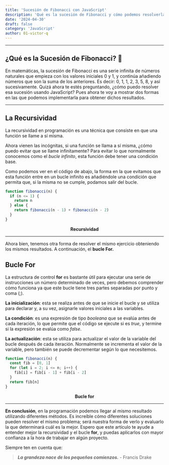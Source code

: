 ```yaml
---
title: 'Sucesión de Fibonacci con JavaScript'
description: 'Qué es la sucesión de Fibonacci y cómo podemos resolverla con Recursividad y el Bucle for.'
date: '2024-04-30'
draft: false
category: 'JavaScript'
author: 01-victor-q
---
```


---

## ¿Qué es la Sucesión de Fibonacci? 🤔

En matemáticas, la sucesión de Fibonacci es una serie infinita de números naturales que empieza con los valores iniciales 0 y 1, y continúa añadiendo números que son la suma de los anteriores. Es decir: 0, 1, 1, 2, 3, 5, 8, y así sucesivamente. Quizá ahora te estés preguntando, ¿cómo puedo resolver esa sucesión usando JavaScript? Pues ahora te voy a mostrar dos formas en las que podemos implementarla para obtener dichos resultados.

---

## La Recursividad

La recursividad en programación es una técnica que consiste en que una función se llame a sí misma.

Ahora vienen las incógnitas, si una función se llama a sí misma, ¿cómo puedo evitar que se llame infinitamente? Para evitar lo que normalmente conocemos como el _bucle infinito_, esta función debe tener una condición base.

Como podemos ver en el código de abajo, la forma en la que evitamos que esta función entre en un bucle infinito es añadiéndole una condición que permita que, si la misma no se cumple, podamos salir del bucle.

```javascript
function fibonacci(n) {
  if (n <= 1) {
    return n
  } else {
    return fibonacci(n - 1) + fibonacci(n - 2)
  }
}
```

<div align="center">
<b>Recursividad</b>
</div>

---

Ahora bien, tenemos otra forma de resolver el mismo ejercicio obteniendo los mismos resultados. A continuación, el **bucle For.**

## Bucle For

La estructura de control **for** es bastante útil para ejecutar una serie de instrucciones un número determinado de veces, pero debemos comprender cómo funciona ya que este bucle tiene tres partes separadas por punto y coma (;).

**La inicialización**: esta se realiza antes de que se inicie el bucle y se utiliza para declarar y, a su vez, asignarle valores iniciales a las variables.

**La condición**: es una expresión de tipo _booleana_ que se evalúa antes de cada iteración, lo que permite que el código se ejecute si es _true_, y termine si la expresión se evalúa como _false_.

**La actualización**: esta se utiliza para actualizar el valor de la variable del bucle después de cada iteración. Normalmente se incrementa el valor de la variable, pero también se puede decrementar según lo que necesitemos.

```javascript
function fibonacci(n) {
  const fib = [0, 1]
  for (let i = 2; i <= n; i++) {
    fib[i] = fib[i - 1] + fib[i - 2]
  }
  return fib[n]
}
```

<div align="center">
<b>Bucle for</b>
</div>

---

**En conclusión**, en la programación podemos llegar al mismo resultado utilizando diferentes métodos. Es increíble cómo diferentes soluciones pueden resolver el mismo problema; será nuestra forma de verlo y evaluarlo la que determinará cuál es la mejor. Espero que este artículo te ayude a entender mejor la recursividad y el bucle **for**, y puedas aplicarlos con mayor confianza a la hora de trabajar en algún proyecto.

Siempre ten en cuenta que:

> _**La grandeza nace de los pequeños comienzos.**_ - Francis Drake
